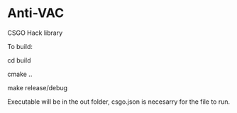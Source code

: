 # Anti-VAC
CSGO Hack library

To build:

cd build

cmake .. 

make release/debug

Executable will be in the out folder, csgo.json is necesarry for the file to run.
